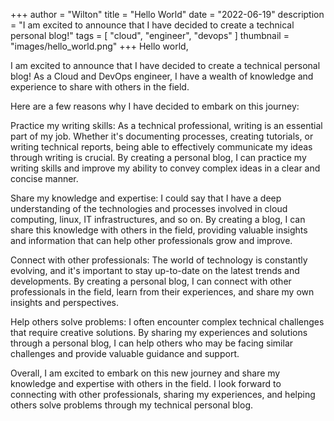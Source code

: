 +++
author = "Wilton"
title = "Hello World"
date = "2022-06-19"
description = "I am excited to announce that I have decided to create a technical personal blog!"
tags = [
    "cloud",
    "engineer",
    "devops"
]
thumbnail = "images/hello_world.png"
+++
Hello world,

I am excited to announce that I have decided to create a technical personal blog! As a Cloud and DevOps engineer, I have a wealth of knowledge and experience to share with others in the field.

<!--more-->
Here are a few reasons why I have decided to embark on this journey:

Practice my writing skills: As a technical professional, writing is an essential part of my job. Whether it's documenting processes, creating tutorials, or writing technical reports, being able to effectively communicate my ideas through writing is crucial. By creating a personal blog, I can practice my writing skills and improve my ability to convey complex ideas in a clear and concise manner.

Share my knowledge and expertise: I could say that I have a deep understanding of the technologies and processes involved in cloud computing, linux, IT infrastructures, and so on. By creating a blog, I can share this knowledge with others in the field, providing valuable insights and information that can help other professionals grow and improve.

Connect with other professionals: The world of technology is constantly evolving, and it's important to stay up-to-date on the latest trends and developments. By creating a personal blog, I can connect with other professionals in the field, learn from their experiences, and share my own insights and perspectives.

Help others solve problems: I often encounter complex technical challenges that require creative solutions. By sharing my experiences and solutions through a personal blog, I can help others who may be facing similar challenges and provide valuable guidance and support.

Overall, I am excited to embark on this new journey and share my knowledge and expertise with others in the field. I look forward to connecting with other professionals, sharing my experiences, and helping others solve problems through my technical personal blog.
